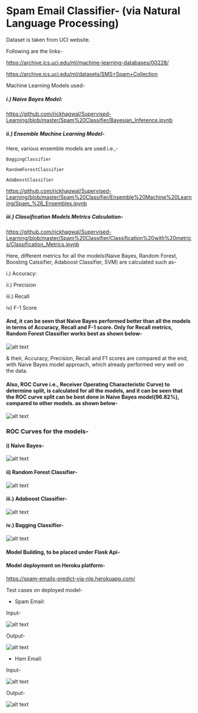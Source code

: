 # Spam Email Classifier- (via Natural Language Processing)


  Dataset is taken from UCI website.
  

  Following are the links-
  

  https://archive.ics.uci.edu/ml/machine-learning-databases/00228/


  https://archive.ics.uci.edu/ml/datasets/SMS+Spam+Collection
  
  
  Machine Learning Models used-
  
  
##### i.) Naive Bayes Model: 
  
  https://github.com/rickhagwal/Supervised-Learning/blob/master/Spam%20Classifier/Bayesian_Inference.ipynb
  
  
##### ii.) Ensemble Machine Learning Model-

   Here, various ensemble models are used i.e.,- 
   
    BaggingClassifier
    
    RandomForestClassifier
    
    AdaBoostClassifier

   https://github.com/rickhagwal/Supervised-Learning/blob/master/Spam%20Classifier/Ensemble%20Machine%20Learning/Spam_%26_Ensembles.ipynb
   
##### iii.) Classification Models Metrics Calculation-

https://github.com/rickhagwal/Supervised-Learning/blob/master/Spam%20Classifier/Classification%20with%20metrics/Classification_Metrics.ipynb

Here, different metrics for all the models(Naive Bayes, Random Forest, Boosting Calssifier, Adaboost Classifier, SVM) are calculated such as- 

  i.) Accuracy: 

  ii.) Precision

  iii.) Recall

  iv) F-1 Score

#### And, it can be seen that Naive Bayes performed better than all the models in terms of Accuracy, Recall and F-1 score. Only for Recall metrics, Random Forest Classifier works best as shown below-




![alt text](https://github.com/rickhagwal/Natural-Language-Processing/blob/master/Spam%20Classifier/Metrics_Calculation_Image.PNG)



& their, Accuracy, Precision, Recall and F1 scores are compared at the end, with Naive Bayes model approach, which already performed very well on the data.

#### Also, ROC Curve i.e., Receiver Operating Characteristic Curve)  to determine split, is calculated for all the models, and it can be seen that the ROC curve split can be best done in Naive Bayes model(96.82%), compared to other models. as shown below-

![alt text](https://github.com/rickhagwal/Natural-Language-Processing/blob/master/Spam%20Classifier/ROC_Score.PNG)

### ROC Curves for the models-

#### i) Naive Bayes-

![alt text](https://github.com/rickhagwal/Natural-Language-Processing/blob/master/Spam%20Classifier/NB_roc.PNG)

#### ii) Random Forest Classifier-

![alt text](https://github.com/rickhagwal/Natural-Language-Processing/blob/master/Spam%20Classifier/RF_roc.PNG)

#### iii.) Adaboost Classifier-

![alt text](https://github.com/rickhagwal/Natural-Language-Processing/blob/master/Spam%20Classifier/Adaboost_roc.PNG)

#### iv.) Bagging Classifier-

![alt text](https://github.com/rickhagwal/Natural-Language-Processing/blob/master/Spam%20Classifier/Bag_roc.PNG)

#### Model Building, to be placed under Flask Api-


#### Model deployment on Heroku platform-

https://spam-emails-predict-via-nlp.herokuapp.com/


Test cases on deployed model-

- Spam Email:

Input-

![alt text](https://github.com/rickhagwal/Natural-Language-Processing/blob/master/images/spam-test-mail.PNG)

Output-

![alt text](https://github.com/rickhagwal/Natural-Language-Processing/blob/master/images/spam-test-mail-output.PNG)

- Ham Email:

Input-

![alt text](https://github.com/rickhagwal/Natural-Language-Processing/blob/master/images/ham-test-mail.PNG)

Output-

![alt text](https://github.com/rickhagwal/Natural-Language-Processing/blob/master/images/ham-test-mail-output.PNG)



